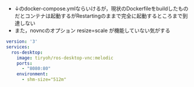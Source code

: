 
- ↓のdocker-compose.ymlならいけるが，現状のDockerfileをbuildしたものだとコンテナは起動するがRestartingのままで完全に起動するところまで到達しない
- また，novncのオプション resize=scale が機能していない気がする
```yml
version: '3'
services:
  ros-desktop:
    image: tiryoh/ros-desktop-vnc:melodic
    ports:
      - "8080:80"
    environment:
      - shm-size="512m"
```
